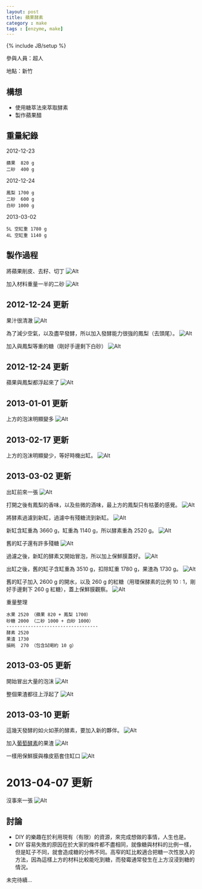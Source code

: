 ```yaml
---
layout: post
title: 蘋果酵素
category : make
tags : [enzyme, make]
---
```

{% include JB/setup %}

參與人員：超人

地點：新竹

## 構想

* 使用糖萃法來萃取酵素
* 製作蘋果醋

## 重量紀錄

2012-12-23

    蘋果  820 g
    二砂  400 g

2012-12-24

    鳳梨 1700 g
    二砂  600 g
    白砂 1000 g

2013-03-02

    5L 空缸重 1780 g
    4L 空缸重 1140 g

## 製作過程

將蘋果削皮、去籽、切丁
![Alt](/img/make/2012-12-23/IMG_20121223_215942.jpg)

加入材料重量一半的二砂
![Alt](/img/make/2012-12-23/IMG_20121223_220845.jpg)

## 2012-12-24 更新

果汁很清澈
![Alt](/img/make/2012-12-23/IMG_20121224_172556.jpg)

為了減少空氣，以及盡早發酵，所以加入發酵能力很強的鳳梨（去頭尾）。
![Alt](/img/make/2012-12-23/IMG_20121224_173231.jpg)

加入與鳳梨等重的糖（剛好手邊剩下白砂）
![Alt](/img/make/2012-12-23/IMG_20121224_174951.jpg)

## 2012-12-24 更新

蘋果與鳳梨都浮起來了
![Alt](/img/make/2012-12-23/IMG_20121227_185937.jpg)

## 2013-01-01 更新

上方的泡沫明顯變多
![Alt](/img/make/2012-12-23/IMG_20130101_000229.jpg)

## 2013-02-17 更新

上方的泡沫明顯變少，等好時機出缸。
![Alt](/img/make/2012-12-23/IMG_20130217_205355.jpg)

## 2013-03-02 更新

出缸前來一張
![Alt](/img/make/2012-12-23/IMG_20130302_111232.jpg)

打開之後有鳳梨的香味，以及些微的酒味，最上方的鳳梨只有枯萎的感覺。
![Alt](/img/make/2012-12-23/IMG_20130302_111455.jpg)

將酵素過濾到新缸，過濾中有殘糖流到新缸。
![Alt](/img/make/2012-12-23/IMG_20130302_112100.jpg)

新缸含缸重為 3660 g，缸重為 1140 g，所以酵素重為 2520 g。
![Alt](/img/make/2012-12-23/IMG_20130302_114054.jpg)

舊的缸子還有許多殘糖
![Alt](/img/make/2012-12-23/IMG_20130302_114122.jpg)

過濾之後，新缸的酵素又開始冒泡，所以加上保鮮膜蓋好。
![Alt](/img/make/2012-12-23/IMG_20130302_114657.jpg)

出缸之後，舊的缸子含缸重為 3510 g，扣除缸重 1780 g，果渣為 1730 g。
![Alt](/img/make/2012-12-23/IMG_20130302_142338.jpg)

舊的缸子加入 2600 g 的開水，以及 260 g 的紅糖（用環保酵素的比例 10 : 1，剛好手邊剩下 260 g 紅糖），蓋上保鮮膜觀察。
![Alt](/img/make/2012-12-23/IMG_20130302_143350.jpg)

重量整理

    水果 2520 （蘋果 820 + 鳳梨 1700）
    砂糖 2000 （二砂 1000 + 白砂 1000）
    ----------------------------------
    酵素 2520
    果渣 1730
    損耗  270 （包含試喝約 10 g）

## 2013-03-05 更新

開始冒出大量的泡沫
![Alt](/img/make/2012-12-23/IMG_20130305_090700.jpg)

整個果渣都往上浮起了
![Alt](/img/make/2012-12-23/IMG_20130305_235324.jpg)

## 2013-03-10 更新

這幾天發酵的如火如荼的酵素，要加入新的夥伴。
![Alt](/img/make/2012-12-23/IMG_20130310_144534.jpg)

加入[葡萄酵素](/make/2013/01/08/grape/)的果渣
![Alt](/img/make/2012-12-23/IMG_20130310_144828.jpg)

一樣用保鮮膜與橡皮筋套住缸口
![Alt](/img/make/2012-12-23/IMG_20130310_144933.jpg)

# 2013-04-07 更新

沒事來一張
![Alt](/img/make/2012-12-23/IMG_20130407_203307.jpg)

## 討論

* DIY 的樂趣在於利用現有（有限）的資源，來完成想做的事情，人生也是。
* DIY 容易失敗的原因在於大家的條件都不盡相同，就像糖與材料的比例一樣，但是缸子不同，就會造成糖的分佈不同。高窄的缸比較適合把糖一次性放入的方法，因為這樣上方的材料比較能吃到糖，而發霉通常發生在上方沒浸到糖的情況。

未完待續...

